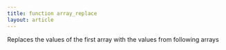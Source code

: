 ```yaml
---
title: function array_replace
layout: article
---
```

Replaces the values of the first array with the values from following arrays